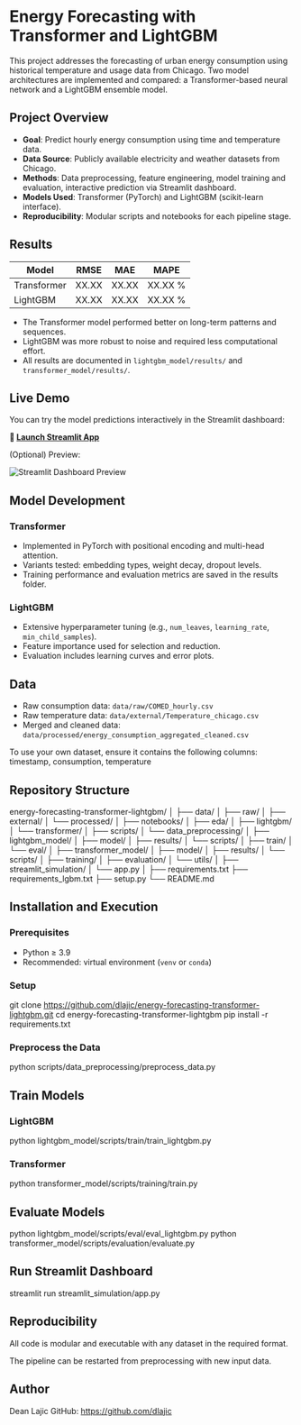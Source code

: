 # Energy Forecasting with Transformer and LightGBM

This project addresses the forecasting of urban energy consumption using historical temperature and usage data from Chicago. Two model architectures are implemented and compared: a Transformer-based neural network and a LightGBM ensemble model.

## Project Overview

- **Goal**: Predict hourly energy consumption using time and temperature data.
- **Data Source**: Publicly available electricity and weather datasets from Chicago.
- **Methods**: Data preprocessing, feature engineering, model training and evaluation, interactive prediction via Streamlit dashboard.
- **Models Used**: Transformer (PyTorch) and LightGBM (scikit-learn interface).
- **Reproducibility**: Modular scripts and notebooks for each pipeline stage.

## Results

| Model       | RMSE     | MAE      | MAPE     |
|-------------|----------|----------|----------|
| Transformer | XX.XX    | XX.XX    | XX.XX %  |
| LightGBM    | XX.XX    | XX.XX    | XX.XX %  |

- The Transformer model performed better on long-term patterns and sequences.
- LightGBM was more robust to noise and required less computational effort.
- All results are documented in `lightgbm_model/results/` and `transformer_model/results/`.

## Live Demo

You can try the model predictions interactively in the Streamlit dashboard:

**🔗 [Launch Streamlit App](https://huggingface.co/spaces/dlaj/energy-forecasting-demo)**

(Optional) Preview:

![Streamlit Dashboard Preview](assets/dashboard_preview.gif)

## Model Development

### Transformer

- Implemented in PyTorch with positional encoding and multi-head attention.
- Variants tested: embedding types, weight decay, dropout levels.
- Training performance and evaluation metrics are saved in the results folder.

### LightGBM

- Extensive hyperparameter tuning (e.g., `num_leaves`, `learning_rate`, `min_child_samples`).
- Feature importance used for selection and reduction.
- Evaluation includes learning curves and error plots.

## Data

- Raw consumption data: `data/raw/COMED_hourly.csv`
- Raw temperature data: `data/external/Temperature_chicago.csv`
- Merged and cleaned data: `data/processed/energy_consumption_aggregated_cleaned.csv`

To use your own dataset, ensure it contains the following columns:
timestamp, consumption, temperature

## Repository Structure

energy-forecasting-transformer-lightgbm/
│
├── data/
│ ├── raw/
│ ├── external/
│ └── processed/
│
├── notebooks/
│ ├── eda/
│ ├── lightgbm/
│ └── transformer/
│
├── scripts/
│ └── data_preprocessing/
│
├── lightgbm_model/
│ ├── model/
│ ├── results/
│ └── scripts/
│ ├── train/
│ └── eval/
│
├── transformer_model/
│ ├── model/
│ ├── results/
│ └── scripts/
│ ├── training/
│ ├── evaluation/
│ └── utils/
│
├── streamlit_simulation/
│ └── app.py
│
├── requirements.txt
├── requirements_lgbm.txt
├── setup.py
└── README.md


## Installation and Execution

### Prerequisites

- Python ≥ 3.9
- Recommended: virtual environment (`venv` or `conda`)

### Setup

git clone https://github.com/dlajic/energy-forecasting-transformer-lightgbm.git
cd energy-forecasting-transformer-lightgbm
pip install -r requirements.txt

### Preprocess the Data

python scripts/data_preprocessing/preprocess_data.py
## Train Models

### LightGBM
python lightgbm_model/scripts/train/train_lightgbm.py

### Transformer
python transformer_model/scripts/training/train.py

## Evaluate Models
python lightgbm_model/scripts/eval/eval_lightgbm.py
python transformer_model/scripts/evaluation/evaluate.py

## Run Streamlit Dashboard
streamlit run streamlit_simulation/app.py

## Reproducibility
All code is modular and executable with any dataset in the required format.

The pipeline can be restarted from preprocessing with new input data.

## Author
Dean Lajic
GitHub: https://github.com/dlajic
